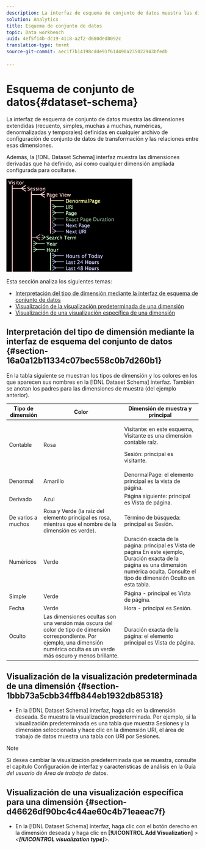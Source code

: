 ```yaml
---
description: La interfaz de esquema de conjunto de datos muestra las dimensiones extendidas (recuento, simples, muchas a muchas, numéricas, denormalizadas y temporales) definidas en cualquier archivo de configuración de conjunto de datos de transformación y las relaciones entre esas dimensiones.
solution: Analytics
title: Esquema de conjunto de datos
topic: Data workbench
uuid: 4ef5f14b-dc19-4118-a2f2-d680ded8092c
translation-type: tm+mt
source-git-commit: aec1f7b14198cdde91f61d490a235022943bfedb

---
```



# Esquema de conjunto de datos{#dataset-schema}

La interfaz de esquema de conjunto de datos muestra las dimensiones extendidas (recuento, simples, muchas a muchas, numéricas, denormalizadas y temporales) definidas en cualquier archivo de configuración de conjunto de datos de transformación y las relaciones entre esas dimensiones.

Además, la [!DNL Dataset Schema] interfaz muestra las dimensiones derivadas que ha definido, así como cualquier dimensión ampliada configurada para ocultarse.

![](assets/vis_DatasetSchema_Example.png)

Esta sección analiza los siguientes temas:

* [Interpretación del tipo de dimensión mediante la interfaz de esquema de conjunto de datos](../../../../home/c-dataset-const-proc/c-dataset-config-tools/c-dataset-config-int/c-dataset-schema.md#section-16a0a12b11334c07bec558c0b7d260b1)
* [Visualización de la visualización predeterminada de una dimensión](../../../../home/c-dataset-const-proc/c-dataset-config-tools/c-dataset-config-int/c-dataset-schema.md#section-1bbb73a5cbb34ffb844eb1932db85318)
* [Visualización de una visualización específica de una dimensión](../../../../home/c-dataset-const-proc/c-dataset-config-tools/c-dataset-config-int/c-dataset-schema.md#section-d46626df90bc4c44ae60c4b71eaeac7f)

## Interpretación del tipo de dimensión mediante la interfaz de esquema del conjunto de datos {#section-16a0a12b11334c07bec558c0b7d260b1}

En la tabla siguiente se muestran los tipos de dimensión y los colores en los que aparecen sus nombres en la [!DNL Dataset Schema] interfaz. También se anotan los padres para las dimensiones de muestra (del ejemplo anterior).

<table id="table_20D1A9EAAED247338476C475C63255F5"> 
 <thead> 
  <tr> 
   <th colname="col1" class="entry"> Tipo de dimensión </th> 
   <th colname="col2" class="entry"> Color </th> 
   <th colname="col3" class="entry"> Dimensión de muestra y principal </th> 
  </tr> 
 </thead>
 <tbody> 
  <tr> 
   <td colname="col1"> Contable </td> 
   <td colname="col2"> Rosa </td> 
   <td colname="col3"> <p>Visitante: en este esquema, Visitante es una dimensión contable raíz. </p> <p> Sesión: principal es visitante. </p> </td> 
  </tr> 
  <tr> 
   <td colname="col1"> Denormal </td> 
   <td colname="col2"> Amarillo </td> 
   <td colname="col3"> DenormalPage: el elemento principal es la vista de página. </td> 
  </tr> 
  <tr> 
   <td colname="col1"> Derivado </td> 
   <td colname="col2"> Azul </td> 
   <td colname="col3"> Página siguiente: principal es Vista de página. </td> 
  </tr> 
  <tr> 
   <td colname="col1"> De varios a muchos </td> 
   <td colname="col2"> Rosa y Verde (la raíz del elemento principal es rosa, mientras que el nombre de la dimensión es verde). </td> 
   <td colname="col3"> Término de búsqueda: principal es Sesión. </td> 
  </tr> 
  <tr> 
   <td colname="col1"> Numéricos </td> 
   <td colname="col2"> Verde </td> 
   <td colname="col3"> Duración exacta de la página: principal es Vista de página En este ejemplo, Duración exacta de la página es una dimensión numérica oculta. Consulte el tipo de dimensión Oculto en esta tabla. </td> 
  </tr> 
  <tr> 
   <td colname="col1"> Simple </td> 
   <td colname="col2"> Verde </td> 
   <td colname="col3"> Página - principal es Vista de página. </td> 
  </tr> 
  <tr> 
   <td colname="col1"> Fecha </td> 
   <td colname="col2"> Verde </td> 
   <td colname="col3"> Hora - principal es Sesión. </td> 
  </tr> 
  <tr> 
   <td colname="col1"> Oculto </td> 
   <td colname="col2"> Las dimensiones ocultas son una versión más oscura del color de tipo de dimensión correspondiente. Por ejemplo, una dimensión numérica oculta es un verde más oscuro y menos brillante. </td> 
   <td colname="col3"> Duración exacta de la página: el elemento principal es Vista de página. </td> 
  </tr> 
 </tbody> 
</table>

## Visualización de la visualización predeterminada de una dimensión {#section-1bbb73a5cbb34ffb844eb1932db85318}

* En la [!DNL Dataset Schema] interfaz, haga clic en la dimensión deseada. Se muestra la visualización predeterminada. Por ejemplo, si la visualización predeterminada es una tabla que muestra Sesiones y la dimensión seleccionada y hace clic en la dimensión URI, el área de trabajo de datos muestra una tabla con URI por Sesiones.

>[!NOTE]
>
>Si desea cambiar la visualización predeterminada que se muestra, consulte el capítulo Configuración de interfaz y características de análisis en la Guía *del usuario de Área de trabajo de* datos.

## Visualización de una visualización específica para una dimensión {#section-d46626df90bc4c44ae60c4b71eaeac7f}

* En la [!DNL Dataset Schema] interfaz, haga clic con el botón derecho en la dimensión deseada y haga clic en **[!UICONTROL Add Visualization]** > *&lt;**[!UICONTROL visualization type]**>*.

